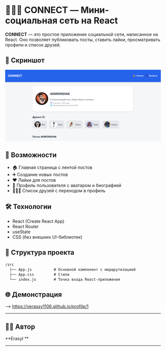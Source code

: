 # 🧑‍🤝‍🧑 CONNECT — Мини-социальная сеть на React

**CONNECT** — это простое приложение социальной сети, написанное на React. Оно позволяет публиковать посты, ставить лайки, просматривать профили и список друзей.

## 📸 Скриншот

![Превью интерфейса](screenshot.png)

## 🚀 Возможности

- 🏠 Главная страница с лентой постов  
- ➕ Создание новых постов  
- ❤️ Лайки для постов  
- 👤 Профиль пользователя с аватаром и биографией  
- 🧑‍🤝‍🧑 Список друзей с переходом в профиль  

## 🛠️ Технологии

- React (Create React App)
- React Router
- useState
- CSS (без внешних UI-библиотек)

## 📂 Структура проекта

```
/src
  ├── App.js          # Основной компонент с маршрутизацией
  ├── App.css         # Стили
  └── index.js        # Точка входа React-приложения
```
## 🌐 Демонстрация

--> https://yerassy1106.github.io/profile/1

----
## 👨‍💻 Автор

**Erasyl **  


---


